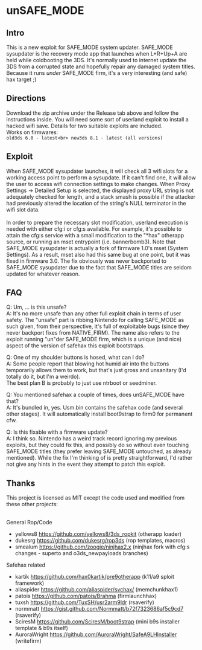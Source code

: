 # unSAFE_MODE

## Intro

This is a new exploit for SAFE_MODE system updater. SAFE_MODE sysupdater is the recovery mode app that launches when L+R+Up+A are held while coldbooting the 3DS. It's normally used to internet update the 3DS from a corrupted state and hopefully repair any damaged system titles. Because it runs *under* SAFE_MODE firm, it's a very interesting (and safe) hax target ;)

## Directions 

Download the zip archive under the Release tab above and follow the instructions inside. You will need some sort of userland exploit to install a hacked wifi save. Details for two suitable exploits are included.<br>
Works on firmwares:<br>
`
old3ds 6.0 - latest<br>
new3ds 8.1 - latest (all versions)
`

## Exploit 

When SAFE_MODE sysupdater launches, it will check all 3 wifi slots for a working access point to perform a sysupdate. If it can't find one, it will allow the user to access wifi connection settings to make changes. When Proxy Settings -> Detailed Setup is selected, the displayed proxy URL string is not adequately checked for length, and a stack smash is possible if the attacker had previously altered the location of the string's NULL terminator in the wifi slot data.<br><br>
In order to prepare the necessary slot modification, userland execution is needed with either cfg:i or cfg:s available. For example, it's possible to attain the cfg:s service with a small modification to the "*hax" otherapp source, or running an mset entrypoint (i.e. bannerbomb3). Note that SAFE_MODE sysupdater is actually a fork of firmware 1.0's mset (System Settings). As a result, mset also had this same bug at one point, but it was fixed in firmware 3.0. The fix obviously was never backported to SAFE_MODE sysupdater due to the fact that SAFE_MODE titles are seldom updated for whatever reason.

## FAQ

Q: Um, ... is this unsafe?<br>
A: It's no more unsafe than any other full exploit chain in terms of user safety. The "unsafe" part is ribbing Nintendo for calling SAFE_MODE as such given, from their perspective, it's full of exploitable bugs (since they never backport fixes from NATIVE_FIRM). The name also refers to the exploit running "un"der SAFE_MODE firm, which is a unique (and nice) aspect of the version of safehax this exploit bootstraps.

Q: One of my shoulder buttons is hosed, what can I do?<br>
A: Some people report that blowing hot humid air into the buttons temporarily allows them to work, but that's just gross and unsanitary (I'd totally do it, but I'm a weirdo).<br>
The best plan B is probably to just use ntrboot or seedminer.

Q: You mentioned safehax a couple of times, does unSAFE_MODE have that?<br>
A: It's bundled in, yes. Usm.bin contains the safehax code (and several other stages). It will automatically install boot9strap to firm0 for permanent cfw.

Q: Is this fixable with a firmware update?<br>
A: I think so. Nintendo has a weird track record ignoring my previous exploits, but they could fix this, and possibly do so without even touching SAFE_MODE titles (they prefer leaving SAFE_MODE untouched, as already mentioned). While the fix I'm thinking of is pretty straightforward, I'd rather not give any hints in the event they attempt to patch this exploit.

## Thanks 
This project is licensed as MIT except the code used and modified from these other projects:<br><br>

General Rop/Code
- yellows8 https://github.com/yellows8/3ds_ropkit (otherapp loader)
- dukesrg https://github.com/dukesrg/rop3ds (rop templates, macros)
- smealum https://github.com/zoogie/ninjhax2.x (ninjhax fork with cfg:s changes - superto and o3ds_newpayloads branches)

Safehax related
- kartik https://github.com/hax0kartik/pre9otherapp (k11/a9 sploit framework)
- aliaspider https://github.com/aliaspider/svchax/ (memchunkhax1)
- patois https://github.com/patois/Brahma (firmlaunchhax)
- tuxsh https://github.com/TuxSH/usr2arm9ldr (rsaverify)
- normmatt https://gist.github.com/Normmatt/b72f7323686af5c9cd7 (rsaverify)
- SciresM https://github.com/SciresM/boot9strap (mini b9s installer template & b9s itself)
- AuroraWright https://github.com/AuroraWright/SafeA9LHInstaller (writefirm)
